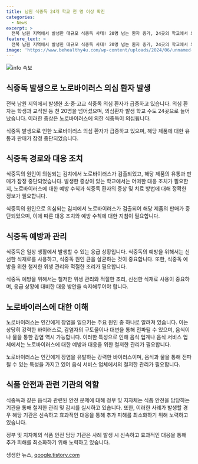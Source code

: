```yaml
---
title: 남원 식중독 24개 학교 천 명 이상 확진
categories:
  - News
excerpt: >
  전북 남원 지역에서 발생한 대규모 식중독 사태! 20명 넘는 환자 증가, 24곳의 학교에서 의심환자 발생. 김치에서 노로바이러스 검출로 유통중단조치. 심각한 상황 속 제보는 027811234 또는 kbs1234@kbs.co.kr. KBS뉴스를 구독하여 최신 소식을 받으세요!
feature_text: >
  전북 남원 지역에서 발생한 대규모 식중독 사태! 20명 넘는 환자 증가, 24곳의 학교에서 의심환자 발생. 김치에서 노로바이러스 검출로 유통중단조치. 심각한 상황 속 제보는 027811234 또는 kbs1234@kbs.co.kr. KBS뉴스를 구독하여 최신 소식을 받으세요!
image: 'https://www.behealthy4u.com/wp-content/uploads/2024/06/unnamed-file.png'
---
```


<p><img src="https://www.behealthy4u.com/wp-content/uploads/2024/06/unnamed-file.png" alt="info 속보" /></p>

<h2 data-ke-size="size26">식중독 발생으로 노로바이러스 의심 환자 발생</h2>

<p>전북 남원 지역에서 발생한 초·중·고교 식중독 의심 환자가 급증하고 있습니다. 의심 환자는 학생과 교직원 등 천 20명을 넘어섰으며, 의심환자 발생 학교 수도 24곳으로 늘어났습니다. 이러한 증상은 노로바이러스에 의한 식중독이 의심됩니다. </p>

<p data-ke-size="size16">식중독 발생으로 인한 노로바이러스 의심 환자가 급증하고 있으며, 해당 제품에 대한 유통과 판매가 잠정 중단되었습니다.</p>

<h2 data-ke-size="size26">식중독 경로와 대응 조치</h2>

<p>식중독의 원인이 의심되는 김치에서 노로바이러스가 검출되었고, 해당 제품의 유통과 판매가 잠정 중단되었습니다. 발생한 증상이 있는 학교에서는 어떠한 대응 조치가 필요한지, 노로바이러스에 대한 예방 수칙과 식중독 환자의 증상 및 치료 방법에 대해 정확한 정보가 필요합니다.</p>

<p data-ke-size="size16">식중독의 원인으로 의심되는 김치에서 노로바이러스가 검출되어 해당 제품의 판매가 중단되었으며, 이에 따른 대응 조치와 예방 수칙에 대한 지침이 필요합니다.</p>

<h2 data-ke-size="size26">식중독 예방과 관리</h2>

<p>식중독은 일상 생활에서 발생할 수 있는 응급 상황입니다. 식중독의 예방을 위해서는 신선한 식재료를 사용하고, 식중독 원인 균을 살균하는 것이 중요합니다. 또한, 식중독 예방을 위한 철저한 위생 관리와 적절한 조리가 필요합니다.</p>

<p data-ke-size="size16">식중독 예방을 위해서는 철저한 위생 관리와 적절한 조리, 신선한 식재료 사용이 중요하며, 응급 상황에 대비한 대응 방안을 숙지해두어야 합니다.</p>

<h2 data-ke-size="size26">노로바이러스에 대한 이해</h2>

<p>노로바이러스는 인간에게 장염을 일으키는 주요 원인 중 하나로 알려져 있습니다. 이는 상당히 강력한 바이러스로, 감염자의 구토물이나 대변을 통해 전파될 수 있으며, 음식이나 물을 통한 감염 역시 가능합니다. 이러한 특성으로 인해 음식 업계나 음식 서비스 업체에서는 노로바이러스에 대한 예방과 대응을 위한 철저한 관리가 필요합니다.</p>

<p data-ke-size="size16">노로바이러스는 인간에게 장염을 유발하는 강력한 바이러스이며, 음식과 물을 통해 전파될 수 있는 특성을 가지고 있어 음식 서비스 업체에서의 철저한 관리가 필요합니다.</p>

<h2 data-ke-size="size26">식품 안전과 관련 기관의 역할</h2>

<p>식중독과 같은 음식과 관련된 안전 문제에 대해 정부 및 지자체는 식품 안전을 담당하는 기관을 통해 철저한 관리 및 감시를 실시하고 있습니다. 또한, 이러한 사례가 발생할 경우 해당 기관은 신속하고 효과적인 대응을 통해 추가 피해를 최소화하기 위해 노력하고 있습니다.</p>

<p data-ke-size="size16">정부 및 지자체의 식품 안전 담당 기관은 사례 발생 시 신속하고 효과적인 대응을 통해 추가 피해를 최소화하기 위해 노력하고 있습니다.</p>
생생한 뉴스, <a href="https://qoogle.tistory.com" rel="dofollow">qoogle.tistory.com</a>


